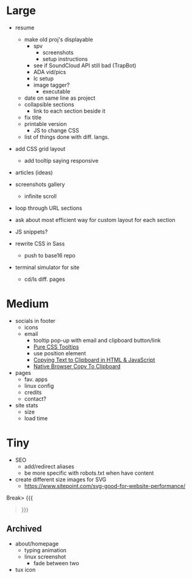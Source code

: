 # Large
- resume
  - make old proj's displayable
    - spv
      - screenshots
      - setup instructions
    - see if SoundCloud API still bad (TrapBot)
    - ADA vid/pics
    - lc setup
    - image tagger?
      - executable
  - date on same line as project
  - collapsible sections
    - link to each section beside it
  - fix title
  - printable version
    - JS to change CSS
  - list of things done with diff. langs.
- add CSS grid layout
  - add tooltip saying responsive 
- articles (ideas)
- screenshots gallery
  - infinite scroll

- loop through URL sections
- ask about most efficient way for custom layout for each section
- JS snippets?
- rewrite CSS in Sass
  - push to base16 repo
- terminal simulator for site
  - cd/ls diff. pages

# Medium
- socials in footer
  - icons
  - email
    - tooltip pop-up with email and clipboard button/link
    - [Pure CSS Tooltips](https://www.youtube.com/watch?v=hAeQ8CqrGDY)
    - use position element
    - [Copying Text to Clipboard in HTML & JavaScript](https://www.youtube.com/watch?v=NHg6jQajaMs)
    - [Native Browser Copy To Clipboard](https://css-tricks.com/native-browser-copy-clipboard/)
- pages
  - fav. apps
  - linux config 
  - credits
  - contact?
- site stats
  - size
  - load time

# Tiny
- SEO
  - add/redirect aliases
  - be more specific with robots.txt when have content
- create different size images for SVG
  - https://www.sitepoint.com/svg-good-for-website-performance/ 

Break> {{{
> }}}

## Archived
- about/homepage
  - typing animation
  - linux screenshot
    - fade between two
- tux icon
